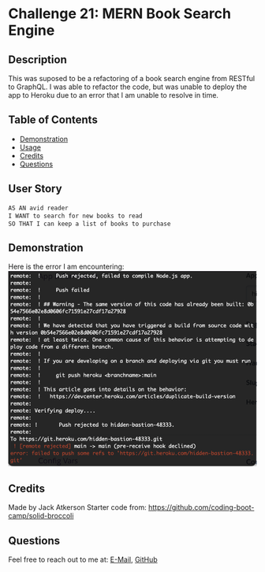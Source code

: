 # Challenge 21: MERN Book Search Engine

## Description
This was suposed to be a refactoring of a book search engine from RESTful to GraphQL. I was able to refactor the code, but was unable to deploy the app to Heroku due to an error that I am unable to resolve in time.

## Table of Contents
- [Demonstration](#demonstration)
- [Usage](#usage)
- [Credits](#credits)
- [Questions](#questions)

## User Story

```
AS AN avid reader
I WANT to search for new books to read
SO THAT I can keep a list of books to purchase
```

## Demonstration
Here is the error I am encountering:
![Error when deploying to Heroku](./assets/images/error-ex.png)

## Credits
Made by Jack Atkerson
Starter code from:
https://github.com/coding-boot-camp/solid-broccoli 

## Questions
Feel free to reach out to me at:
[E-Mail](mailto:jatkerson18@gmail.com),
[GitHub](https://github.com/JackAtkerson)